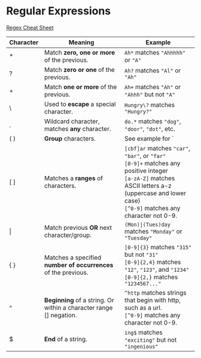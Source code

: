 # Regular Expressions

[Regex Cheat Sheet](https://www.petefreitag.com/cheatsheets/regex/)

| Character | Meaning | Example
|-----------|---------|--------
\* | Match **zero, one or more** of the previous. | `Ah*` matches `"Ahhhhh"` or `"A"`
? | Match **zero or one** of the previous. | `Ah?` matches `"Al"` or `"Ah"`
\+ | Match **one or more** of the previous. | `Ah+` matches `"Ah"` or `"Ahhh"` but not `"A"`
\ | Used to **escape** a special character. | `Hungry\?` matches `"Hungry?"`
. | Wildcard character, matches **any** character. | `do.*` matches `"dog"`, `"door"`, `"dot"`, etc.
( ) | **Group** characters. | See example for `|`
[ ] | Matches a **ranges** of characters. | `[cbf]ar` matches `"car"`, `"bar"`, or `"far"` <br> `[0-9]+` matches any positive integer <br> `[a-zA-Z]` matches ASCII letters a-z (uppercase and lower case) <br> `[^0-9]` matches any character not 0-9. 
\| | Match previous **OR** next character/group. | `(Mon)\|(Tues)day` matches `"Monday"` or `"Tuesday"`
{ } | Matches a specified **number of occurrences** of the previous. | `[0-9]{3}` matches `"315"` but not `"31"` <br> `[0-9]{2,4}` matches `"12"`, `"123"`, and `"1234"` <br> `[0-9]{2,}` matches `"1234567..."`
^ | **Beginning** of a string. Or within a character range [] negation. | `^http` matches strings that begin with http, such as a url. <br> `[^0-9]` matches any character not 0-9.
$ | **End** of a string. | `ing$` matches `"exciting"` but not `"ingenious"`
